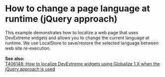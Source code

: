 # How to change a page language at runtime (jQuery approach)


This example demonstrates how to localize a web page that uses DevExtreme widgets and allows you to change the current language at runtime. We use LocalStore to save/restore the selected language between web site re-execution.<br><br><strong>See also:</strong><br><a href="https://www.devexpress.com/Support/Center/p/T406148">T406148: How to localize DevExtreme widgets using Globalize 1.X when the jQuery approach is used</a>

<br/>


